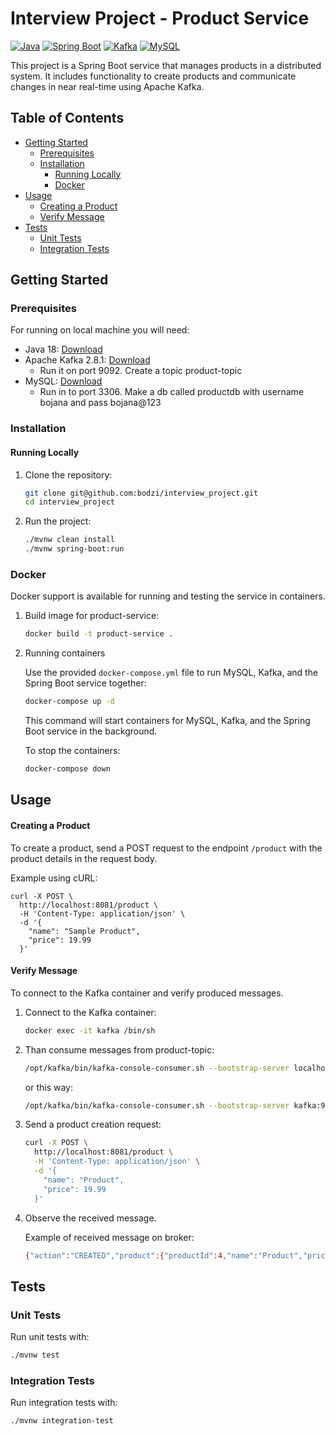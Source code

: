 
# Interview Project - Product Service

[![Java](https://img.shields.io/badge/Java-18-blue)](https://openjdk.java.net/projects/jdk/18/)
[![Spring Boot](https://img.shields.io/badge/Spring%20Boot-3.1.5-green)](https://spring.io/projects/spring-boot)
[![Kafka](https://img.shields.io/badge/Apache%20Kafka-2.8.1-red)](https://kafka.apache.org/)
[![MySQL](https://img.shields.io/badge/MySQL-latest-orange)](https://www.mysql.com/)

This project is a Spring Boot service that manages products in a distributed system. It includes functionality to create products and communicate changes in near real-time using Apache Kafka.

## Table of Contents

- [Getting Started](#getting-started)
  - [Prerequisites](#prerequisites)
  - [Installation](#installation)
    - [Running Locally](#running-locally)
    - [Docker](#docker)
- [Usage](#usage)
  - [Creating a Product](#creating-a-product)
  - [Verify Message](#verify-message)
- [Tests](#tests)
  - [Unit Tests](#unit-tests)
  - [Integration Tests](#integration-tests)


## Getting Started

### Prerequisites

For running on local machine you will need: 

- Java 18: [Download](https://openjdk.java.net/projects/jdk/18/)
- Apache Kafka 2.8.1: [Download](https://kafka.apache.org/downloads)
    - Run it on port 9092. Create a topic product-topic
- MySQL: [Download](https://www.mysql.com/downloads/)
    - Run in to port 3306. Make a db called productdb with username bojana and pass bojana@123

### Installation

#### Running Locally

1. Clone the repository:

   ```bash
   git clone git@github.com:bodzi/interview_project.git
   cd interview_project
   ```

2. Run the project: 

   ```bash
   ./mvnw clean install
   ./mvnw spring-boot:run
   ```


### Docker

Docker support is available for running and testing the service in containers.


 1. Build image for product-service:

    ```bash
    docker build -t product-service .
    ```

2. Running containers

    Use the provided `docker-compose.yml` file to run MySQL, Kafka, and the Spring Boot service together:

    ```bash
    docker-compose up -d
    ```

    This command will start containers for MySQL, Kafka, and the Spring Boot service in the background.

    To stop the containers:

    ```bash
    docker-compose down
    ```

## Usage

#### Creating a Product

To create a product, send a POST request to the endpoint `/product` with the product details in the request body.

Example using cURL:

    curl -X POST \
      http://localhost:8081/product \
      -H 'Content-Type: application/json' \
      -d '{
        "name": "Sample Product",
        "price": 19.99
      }'


#### Verify Message

To connect to the Kafka container and verify produced messages.

1. Connect to the Kafka container:

    ```bash
    docker exec -it kafka /bin/sh
    ```
2. Than consume messages from product-topic:

    ```bash
    /opt/kafka/bin/kafka-console-consumer.sh --bootstrap-server localhost:9093 --topic product-topic
    ```
    or this way:

    ```bash
    /opt/kafka/bin/kafka-console-consumer.sh --bootstrap-server kafka:9092 --topic product-topic
    ```
3. Send a product creation request:

    ```bash
    curl -X POST \
      http://localhost:8081/product \
      -H 'Content-Type: application/json' \
      -d '{
        "name": "Product",
        "price": 19.99
      }'
    ```
4. Observe the received message.

    Example of received message on broker:

    ```bash
    {"action":"CREATED","product":{"productId":4,"name":"Product","price":19.99}}
    ```


## Tests

### Unit Tests

Run unit tests with:

```bash
./mvnw test
```

### Integration Tests

Run integration tests with:

```bash
./mvnw integration-test
```



